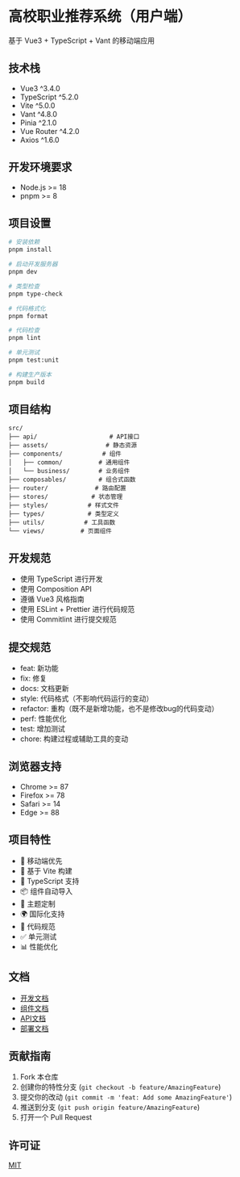 # 高校职业推荐系统（用户端）

基于 Vue3 + TypeScript + Vant 的移动端应用

## 技术栈

- Vue3 ^3.4.0
- TypeScript ^5.2.0
- Vite ^5.0.0
- Vant ^4.8.0
- Pinia ^2.1.0
- Vue Router ^4.2.0
- Axios ^1.6.0

## 开发环境要求

- Node.js >= 18
- pnpm >= 8

## 项目设置

```bash
# 安装依赖
pnpm install

# 启动开发服务器
pnpm dev

# 类型检查
pnpm type-check

# 代码格式化
pnpm format

# 代码检查
pnpm lint

# 单元测试
pnpm test:unit

# 构建生产版本
pnpm build
```

## 项目结构

```
src/
├── api/                    # API接口
├── assets/                # 静态资源
├── components/           # 组件
│   ├── common/          # 通用组件
│   └── business/        # 业务组件
├── composables/         # 组合式函数
├── router/             # 路由配置
├── stores/            # 状态管理
├── styles/           # 样式文件
├── types/            # 类型定义
├── utils/           # 工具函数
└── views/          # 页面组件
```

## 开发规范

- 使用 TypeScript 进行开发
- 使用 Composition API
- 遵循 Vue3 风格指南
- 使用 ESLint + Prettier 进行代码规范
- 使用 Commitlint 进行提交规范

## 提交规范

- feat: 新功能
- fix: 修复
- docs: 文档更新
- style: 代码格式（不影响代码运行的变动）
- refactor: 重构（既不是新增功能，也不是修改bug的代码变动）
- perf: 性能优化
- test: 增加测试
- chore: 构建过程或辅助工具的变动

## 浏览器支持

- Chrome >= 87
- Firefox >= 78
- Safari >= 14
- Edge >= 88

## 项目特性

- 📱 移动端优先
- 🚀 基于 Vite 构建
- 💪 TypeScript 支持
- 📦 组件自动导入
- 🎨 主题定制
- 🌍 国际化支持
- 📝 代码规范
- ✅ 单元测试
- 📊 性能优化

## 文档

- [开发文档](./docs/development.md)
- [组件文档](./docs/components.md)
- [API文档](./docs/api.md)
- [部署文档](./docs/deployment.md)

## 贡献指南

1. Fork 本仓库
2. 创建你的特性分支 (`git checkout -b feature/AmazingFeature`)
3. 提交你的改动 (`git commit -m 'feat: Add some AmazingFeature'`)
4. 推送到分支 (`git push origin feature/AmazingFeature`)
5. 打开一个 Pull Request

## 许可证

[MIT](LICENSE) 